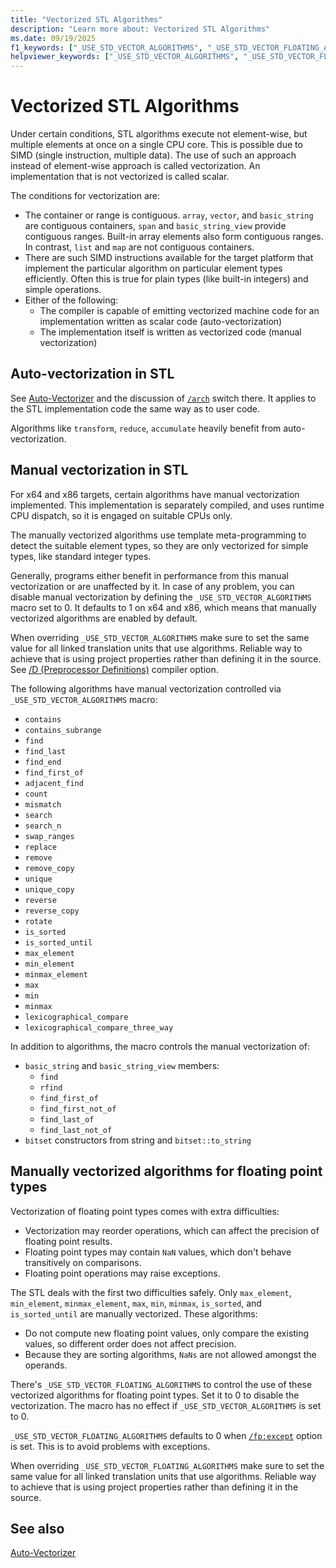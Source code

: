 ```yaml
---
title: "Vectorized STL Algorithms"
description: "Learn more about: Vectorized STL Algorithms"
ms.date: 09/19/2025
f1_keywords: ["_USE_STD_VECTOR_ALGORITHMS", "_USE_STD_VECTOR_FLOATING_ALGORITHMS"]
helpviewer_keywords: ["_USE_STD_VECTOR_ALGORITHMS", "_USE_STD_VECTOR_FLOATING_ALGORITHMS", "Vector Algorithms", "Vectorization", "SIMD"]
---
```

# Vectorized STL Algorithms

Under certain conditions, STL algorithms execute not element-wise, but multiple elements at once on a single CPU core. This is possible due to SIMD (single instruction, multiple data). The use of such an approach instead of element-wise approach is called vectorization. An implementation that is not vectorized is called scalar.

The conditions for vectorization are:
 - The container or range is contiguous. `array`, `vector`, and `basic_string` are contiguous containers, `span` and `basic_string_view` provide contiguous ranges. Built-in array elements also form contiguous ranges. In contrast, `list` and `map` are not contiguous containers.
 - There are such SIMD instructions available for the target platform that implement the particular algorithm on particular element types efficiently. Often this is true for plain types (like built-in integers) and simple operations.
 - Either of the following:
     - The compiler is capable of emitting vectorized machine code for an implementation written as scalar code (auto-vectorization)
     - The implementation itself is written as vectorized code (manual vectorization)

## Auto-vectorization in STL

See [Auto-Vectorizer](../parallel/auto-parallelization-and-auto-vectorization.md#auto-vectorizer) and the discussion of [`/arch`](../build/reference/arch-minimum-cpu-architecture.md) switch there. It applies to the STL implementation code the same way as to user code.

Algorithms like `transform`, `reduce`, `accumulate` heavily benefit from auto-vectorization.

## Manual vectorization in STL

For x64 and x86 targets, certain algorithms have manual vectorization implemented. This implementation is separately compiled, and uses runtime CPU dispatch, so it is engaged on suitable CPUs only.

The manually vectorized algorithms use template meta-programming to detect the suitable element types, so they are only vectorized for simple types, like standard integer types.

Generally, programs either benefit in performance from this manual vectorization or are unaffected by it. In case of any problem, you can disable manual vectorization by defining the `_USE_STD_VECTOR_ALGORITHMS` macro set to 0. It defaults to 1 on x64 and x86, which means that manually vectorized algorithms are enabled by default.

When overriding `_USE_STD_VECTOR_ALGORITHMS` make sure to set the same value for all linked translation units that use algorithms. Reliable way to achieve that is using project properties rather than defining it in the source. See [/D (Preprocessor Definitions)](../build/reference/d-preprocessor-definitions.md) compiler option.

The following algorithms have manual vectorization controlled via `_USE_STD_VECTOR_ALGORITHMS` macro:
 - `contains`
 - `contains_subrange`
 - `find`
 - `find_last`
 - `find_end`
 - `find_first_of`
 - `adjacent_find`
 - `count`
 - `mismatch`
 - `search`
 - `search_n`
 - `swap_ranges`
 - `replace`
 - `remove`
 - `remove_copy`
 - `unique`
 - `unique_copy`
 - `reverse`
 - `reverse_copy`
 - `rotate`
 - `is_sorted`
 - `is_sorted_until`
 - `max_element`
 - `min_element`
 - `minmax_element`
 - `max`
 - `min`
 - `minmax`
 - `lexicographical_compare`
 - `lexicographical_compare_three_way`

In addition to algorithms, the macro controls the manual vectorization of:
 - `basic_string` and `basic_string_view` members:
   - `find`
   - `rfind`
   - `find_first_of`
   - `find_first_not_of`
   - `find_last_of`
   - `find_last_not_of`
 - `bitset` constructors from string and `bitset::to_string`

## Manually vectorized algorithms for floating point types

Vectorization of floating point types comes with extra difficulties:
 - Vectorization may reorder operations, which can affect the precision of floating point results.
 - Floating point types may contain `NaN` values, which don't behave transitively on comparisons.
 - Floating point operations may raise exceptions.

The STL deals with the first two difficulties safely. Only `max_element`, `min_element`, `minmax_element`, `max`, `min`, `minmax`, `is_sorted`, and `is_sorted_until` are manually vectorized. These algorithms:
 - Do not compute new floating point values, only compare the existing values, so different order does not affect precision.
 - Because they are sorting algorithms, `NaNs` are not allowed amongst the operands.

There's `_USE_STD_VECTOR_FLOATING_ALGORITHMS` to control the use of these vectorized algorithms for floating point types. Set it to 0 to disable the vectorization. The macro has no effect if `_USE_STD_VECTOR_ALGORITHMS` is set to 0.

`_USE_STD_VECTOR_FLOATING_ALGORITHMS` defaults to 0 when [`/fp:except`](../build/reference/fp-specify-floating-point-behavior.md#except) option is set. This is to avoid problems with exceptions.

When overriding `_USE_STD_VECTOR_FLOATING_ALGORITHMS` make sure to set the same value for all linked translation units that use algorithms. Reliable way to achieve that is using project properties rather than defining it in the source.

## See also

[Auto-Vectorizer](../parallel/auto-parallelization-and-auto-vectorization.md#auto-vectorizer)
